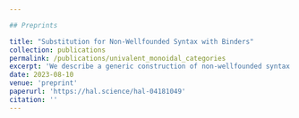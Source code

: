 ```yaml
---

## Preprints

title: "Substitution for Non-Wellfounded Syntax with Binders"
collection: publications
permalink: /publications/univalent_monoidal_categories
excerpt: 'We describe a generic construction of non-wellfounded syntax involving variable binding and its monadic substitution operation.'
date: 2023-08-10
venue: 'preprint'
paperurl: 'https://hal.science/hal-04181049'
citation: ''
---
```

